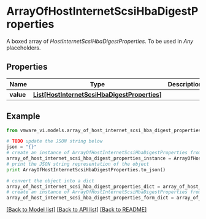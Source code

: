 # ArrayOfHostInternetScsiHbaDigestProperties

A boxed array of *HostInternetScsiHbaDigestProperties*. To be used in *Any* placeholders. 

## Properties
Name | Type | Description | Notes
------------ | ------------- | ------------- | -------------
**value** | [**List[HostInternetScsiHbaDigestProperties]**](HostInternetScsiHbaDigestProperties.md) |  | 

## Example

```python
from vmware_vi.models.array_of_host_internet_scsi_hba_digest_properties import ArrayOfHostInternetScsiHbaDigestProperties

# TODO update the JSON string below
json = "{}"
# create an instance of ArrayOfHostInternetScsiHbaDigestProperties from a JSON string
array_of_host_internet_scsi_hba_digest_properties_instance = ArrayOfHostInternetScsiHbaDigestProperties.from_json(json)
# print the JSON string representation of the object
print ArrayOfHostInternetScsiHbaDigestProperties.to_json()

# convert the object into a dict
array_of_host_internet_scsi_hba_digest_properties_dict = array_of_host_internet_scsi_hba_digest_properties_instance.to_dict()
# create an instance of ArrayOfHostInternetScsiHbaDigestProperties from a dict
array_of_host_internet_scsi_hba_digest_properties_form_dict = array_of_host_internet_scsi_hba_digest_properties.from_dict(array_of_host_internet_scsi_hba_digest_properties_dict)
```
[[Back to Model list]](../README.md#documentation-for-models) [[Back to API list]](../README.md#documentation-for-api-endpoints) [[Back to README]](../README.md)


